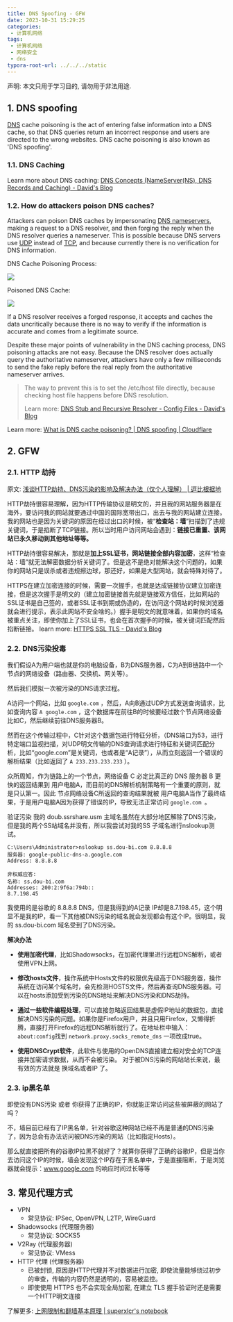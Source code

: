 ```yaml
---
title: DNS Spoofing - GFW
date: 2023-10-31 15:29:25
categories:
 - 计算机网络
tags:
 - 计算机网络
 - 网络安全
 - dns
typora-root-url: ../../../static
---
```


声明: 本文只用于学习目的, 请勿用于非法用途.

## 1. DNS spoofing

[DNS](https://www.cloudflare.com/learning/dns/what-is-dns/) cache poisoning is the act of entering false information into a DNS cache, so that DNS queries return an incorrect response and users are directed to the wrong websites. DNS cache poisoning is also known as 'DNS spoofing'.

### 1.1. DNS Caching

Learn more about DNS caching: [DNS Concepts (NameServer(NS), DNS Records and Caching) - David's Blog](https://davidzhu.xyz/post/networking/002-dns-basics/)

### 1.2. How do attackers poison DNS caches?

Attackers can poison DNS caches by impersonating [DNS nameservers](https://www.cloudflare.com/learning/dns/dns-server-types/), making a request to a DNS resolver, and then forging the reply when the DNS resolver queries a nameserver. This is possible because DNS servers use [UDP](https://www.cloudflare.com/learning/ddos/glossary/user-datagram-protocol-udp/) instead of [TCP](https://www.cloudflare.com/learning/ddos/glossary/tcp-ip/), and because currently there is no verification for DNS information.

DNS Cache Poisoning Process:

![](https://pub-2a6758f3b2d64ef5bb71ba1601101d35.r2.dev/blogs/2025/01/9bac53ae4cf010ddec6d34a15ca5bf7a.png)

Poisoned DNS Cache:

![](https://pub-2a6758f3b2d64ef5bb71ba1601101d35.r2.dev/blogs/2025/01/5160e98a37841a2eac514a21f56224c9.png)

If a DNS resolver receives a forged response, it accepts and caches the data uncritically because there is no way to verify if the information is accurate and comes from a legitimate source. 

Despite these major points of vulnerability in the DNS caching process, DNS poisoning attacks are not easy. Because the DNS resolver does actually query the authoritative nameserver, attackers have only a few milliseconds to send the fake reply before the real reply from the authoritative nameserver arrives.

> The way to prevent this is to set the /etc/host file directly, because checking host file happens before DNS resolution. 
>
> Learn more: [DNS Stub and Recursive Resolver - Config Files - David's Blog](https://davidzhu.xyz/post/networking/002-host-file-dns-stub-resolver/)

Learn more: [What is DNS cache poisoning? | DNS spoofing | Cloudflare](https://www.cloudflare.com/learning/dns/dns-cache-poisoning/)

## 2. GFW

### 2.1. HTTP 劫持

原文: [浅谈HTTP劫持、DNS污染的影响及解决办法（仅个人理解） | 逗比根据地](https://doubibackup.com/6t3mypbm-5.html#comments)

HTTP劫持很容易理解，因为HTTP传输协议是明文的，并且我的网站服务器是在海外，要访问我的网站就要通过中国的国际宽带出口，出去与我的网站建立连接。我的网站也是因为关键词的原因在经过出口的时候，被“**检查站：墙**”扫描到了违规关键词，于是掐断了TCP链接。所以当时用户访问网站会遇到：**链接已重置、该网站已永久移动到其他地址等等。**

HTTP劫持很容易解决，那就是**加上SSL证书，网站链接全部内容加密**，这样“检查站：墙”就无法解密数据分析关键词了。但是这不是绝对能解决这个问题的，如果你的网站只是误杀或者违规擦边球，那还好，如果是大型网站，就会特殊对待了。

HTTPS在建立加密连接的时候，需要一次握手，也就是达成链接协议建立加密连接，但是这次握手是明文的（建立加密链接首先就是链接双方信任，比如网站的SSL证书是自己签的，或者SSL证书到期或伪造的，在访问这个网站的时候浏览器就会进行提示，表示此网站不安全啥的。）握手是明文的就意味着，如果你的域名被重点关注，即使你加上了SSL证书，也会在首次握手的时候，被关键词匹配然后掐断链接。 learn more: [HTTPS SSL TLS - David's Blog](https://davidzhu.xyz/post/http/006-https-ssl/)

### 2.2. DNS污染投毒

我们假设A为用户端也就是你的电脑设备，B为DNS服务器，C为A到B链路中一个节点的网络设备（路由器、交换机、网关等）。

然后我们模拟一次被污染的DNS请求过程。

A访问一个网站，比如 `google.com` ，然后，A向B通过UDP方式发送查询请求，比如查询内容 `A google.com` ，这个数据库在前往B的时候要经过数个节点网络设备比如C，然后继续前往DNS服务器B。

然而在这个传输过程中，C针对这个数据包进行特征分析，（DNS端口为53，进行特定端口监视扫描，对UDP明文传输的DNS查询请求进行特征和关键词匹配分析，比如“google.com”是关键词，也或者是“A记录”），从而立刻返回一个错误的解析结果（比如返回了 `A 233.233.233.233` ）。

众所周知，作为链路上的一个节点，网络设备 C 必定比真正的 DNS 服务器 B 更快的返回结果到 用户电脑A，而目前的DNS解析机制策略有一个重要的原则，就是只认第一。因此 节点网络设备C所返回的查询结果就被 用户电脑A当作了最终结果，于是用户电脑A因为获得了错误的IP，导致无法正常访问 `google.com `。

验证污染 我的 doub.ssrshare.usm 主域名虽然在大部分地区解除了DNS污染，但是我的两个SS站域名并没有，所以我尝试对我的SS 子域名进行nslookup测试。

```shell
C:\Users\Administrator>nslookup ss.dou-bi.com 8.8.8.8
服务器: google-public-dns-a.google.com
Address: 8.8.8.8
 
非权威应答:
名称: ss.dou-bi.com
Addresses: 200:2:9f6a:794b::
8.7.198.45
```

我使用的是谷歌的 8.8.8.8 DNS，但是我得到的A记录 IP却是8.7.198.45，这个明显不是我的IP，看一下其他被DNS污染的域名就会发现都会有这个IP。很明显，我的 ss.dou-bi.com 域名受到了DNS污染。

**解决办法**

- **使用加密代理**，比如Shadowsocks，在加密代理里进行远程DNS解析，或者使用VPN上网。

- **修改hosts文件**，操作系统中Hosts文件的权限优先级高于DNS服务器，操作系统在访问某个域名时，会先检测HOSTS文件，然后再查询DNS服务器。可以在hosts添加受到污染的DNS地址来解决DNS污染和DNS劫持。

- **通过一些软件编程处理**，可以直接忽略返回结果是虚假IP地址的数据包，直接解决DNS污染的问题。如果你是Firefox用户，并且只用Firefox，又懒得折腾，直接打开Firefox的远程DNS解析就行了。在地址栏中输入：`about:config`找到 `network.proxy.socks_remote_dns` 一项改成true。

- **使用DNSCrypt软件**，此软件与使用的OpenDNS直接建立相对安全的TCP连接并加密请求数据，从而不会被污染。 对于被DNS污染的网站站长来说，最有效的方法就是 换域名或者IP 了。

### 2.3. ip黑名单

即使没有DNS污染 或者 你获得了正确的IP，你就能正常访问这些被屏蔽的网站了吗？

不，墙目前已经有了IP黑名单，针对谷歌这种网站已经不再是普通的DNS污染了，因为总会有办法访问被DNS污染的网站（比如指定Hosts）。

那么就直接把所有的谷歌IP拉黑不就好了？就算你获得了正确的谷歌IP，但是当你去访问这个IP的时候，墙会发现这个IP存在于黑名单中，于是直接阻断，于是浏览器就会提示：www.google.com 的响应时间过长等等

## 3. 常见代理方式

- VPN
  - 常见协议: IPSec, OpenVPN, L2TP, WireGuard
- Shadowsocks (代理服务器)
  - 常见协议: SOCKS5
- V2Ray (代理服务器)
  - 常见协议: VMess
- HTTP 代理 (代理服务器)
  - 已被封锁, 原因是HTTP代理并不对数据进行加密, 即使流量能够绕过初步的审查，传输的内容仍然是透明的，容易被监控。
  - 即使使用 HTTPS 也不会实现全局加密, 在建立 TLS 握手验证时还是需要一个HTTP明文连接

了解更多: [上网限制和翻墙基本原理 | superxlcr's notebook](https://superxlcr.github.io/2018/07/01/%E4%B8%8A%E7%BD%91%E9%99%90%E5%88%B6%E5%92%8C%E7%BF%BB%E5%A2%99%E5%9F%BA%E6%9C%AC%E5%8E%9F%E7%90%86/)